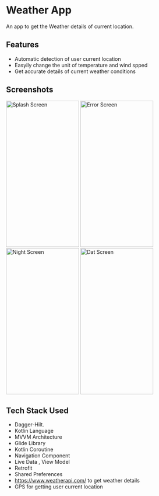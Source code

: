 
# Weather App

An app to get the Weather details of current location.

## Features

- Automatic detection of user current location
- Easyily change the unit of temperature and wind spped
- Get accurate details of current weather conditions



## Screenshots

<img src="https://github.com/arpitkatiyar1999/Weather-App/assets/60139160/d1d45148-c952-49f1-96a1-14b9bcbe9d46.jpg" alt="Splash Screen" width="200" height="400"/>
<img src="https://github.com/arpitkatiyar1999/Weather-App/assets/60139160/b2e1fb18-d529-47f2-ba90-c71b3f15d0ff.jpg" alt="Error Screen" width="200" height="400"/>
<img src="https://github.com/arpitkatiyar1999/Weather-App/assets/60139160/9407c2b7-4d01-4d37-9869-3886dc0d2ca8" alt="Night Screen" width="200" height="400"/>
<img src="https://github.com/arpitkatiyar1999/Weather-App/assets/60139160/5a2f550e-bfdb-4f05-8524-7c9269fef0ed" alt="Dat Screen" width="200" height="400"/>


## Tech Stack Used

- Dagger-Hilt.
- Kotlin Language
- MVVM Architecture
- Glide Library
- Kotlin Coroutine
- Navigation Component
- Live Data , View Model
- Retrofit
- Shared Preferences
- https://www.weatherapi.com/ to get weather details
- GPS for getting user current location


